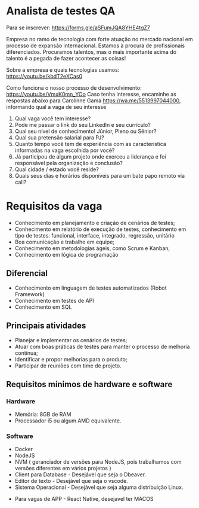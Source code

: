 # Analista de testes QA 

Para se inscrever: https://forms.gle/aSFumJQA8YHE4tgZ7
 
Empresa no ramo de tecnologia com forte atuação no mercado nacional em processo de expansão internacional. Estamos à procura de profissionais diferenciados. Procuramos talentos, mas o mais importante acima do talento é a pegada de fazer acontecer as coisas!
 
Sobre a empresa e quais tecnologias usamos: https://youtu.be/kbdT2eXCas0

Como funciona o nosso processo de desenvolvimento: https://youtu.be/VmxK0mn_YOo
Caso tenha interesse, encaminhe as respostas abaixo para Carolinne Gama https://wa.me/5513997044000, informando qual a vaga de seu interesse

1) Qual vaga você tem interesse?
2) Pode me passar o link do seu LinkedIn e seu currículo?
3) Qual seu nível de conhecimento! Júnior, Pleno ou Sênior?
4) Qual sua pretensão salarial para PJ?
5) Quanto tempo você tem de experiência com as característica informadas na vaga escolhida por você?
6) Já participou de algum projeto onde exerceu a liderança e foi responsável pela organização e conclusão?
7) Qual cidade / estado você reside?
8) Quais seus dias e horários disponíveis para um bate papo remoto via call?

# Requisitos da vaga
-   Conhecimento em planejamento e criação de cenários de testes;
-   Conhecimento em relatório de execução de testes, conhecimento em tipo de testes: funcional, interface, integrado, regressão, unitário
-   Boa comunicação e trabalho em equipe;
-   Conhecimento em metodologias ágeis, como Scrum e Kanban;
-   Conhecimento em lógica de programação
## Diferencial
-   Conhecimento em linguagem de testes automatizados (Robot Framework)
-   Conhecimento em testes de API
-   Conhecimento em SQL
## Principais atividades
-   Planejar e implementar os cenários de testes;
-   Atuar com boas práticas de testes para manter o processo de melhoria contínua;
-   Identificar e propor melhorias para o produto;
-   Participar de reuniões com time de projeto.

## Requisitos mínimos de hardware e software

### Hardware

- Memória: 8GB de RAM
- Processador i5 ou algum AMD equivalente. 

### Software
- Docker
- NodeJS
- NVM ( geranciador de versões para NodeJS, pois trabalhamos com versões diferentes em vários projetos ) 
- Client para Database  -  Desejável que seja o Dbeaver.
- Editor de texto - Desejável que seja o vscode. 
- Sistema Operacional - Desejável que seja alguma distribuição Linux. 

* Para vagas de APP - React Native, desejavel ter MACOS